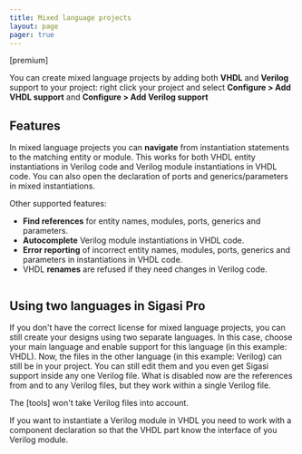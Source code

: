 ```yaml
---
title: Mixed language projects
layout: page 
pager: true
---
```


[premium]

You can create mixed language projects by adding both **VHDL** and
**Verilog** support to your project: right click your project and select
**Configure \> Add VHDL support** and **Configure \> Add Verilog
support**

## Features

In mixed language projects you can **navigate** from instantiation
statements to the matching entity or module. This works for both VHDL
entity instantiations in Verilog code and Verilog module instantiations
in VHDL code. You can also open the declaration of ports and
generics/parameters in mixed instantiations.

Other supported features:

* **Find references** for entity names, modules, ports, generics and parameters.
* **Autocomplete** Verilog module instantiations in VHDL code.
* **Error reporting** of incorrect entity names, modules, ports, generics and parameters in instantiations in VHDL code.
* VHDL **renames** are refused if they need changes in Verilog code.

<a href="//fast.wistia.net/embed/iframe/526cjmykbv?popover=true" class="wistia-popover\[height=500,playerColor=7b796a,width=800\]"><img src="https://embed-ssl.wistia.com/deliveries/ebc10b260cf82fd861c64f335773a79c2a018d95.jpg?image_play_button=true&image_play_button_color=7b796ae0&image_crop_resized=200x125" alt="" /></a>

<script charset="ISO-8859-1" src="//fast.wistia.com/assets/external/popover-v1.js">
</script>

## Using two languages in Sigasi Pro

If you don't have the correct license for mixed language projects, you can still create your designs using two separate languages. In this case, choose your main language and enable support for this language (in this example: VHDL). Now, the files in the other language (in this example: Verilog) can still be in your project. You can still edit them and you even get Sigasi support inside any one Verilog file. What is disabled now are the references from and to any Verilog files, but they work within a single Verilog file.

The [tools] won't take Verilog files into account.

If you want to instantiate a Verilog module in VHDL you need to work with a component declaration so that the VHDL part know the interface of you Verilog module.
